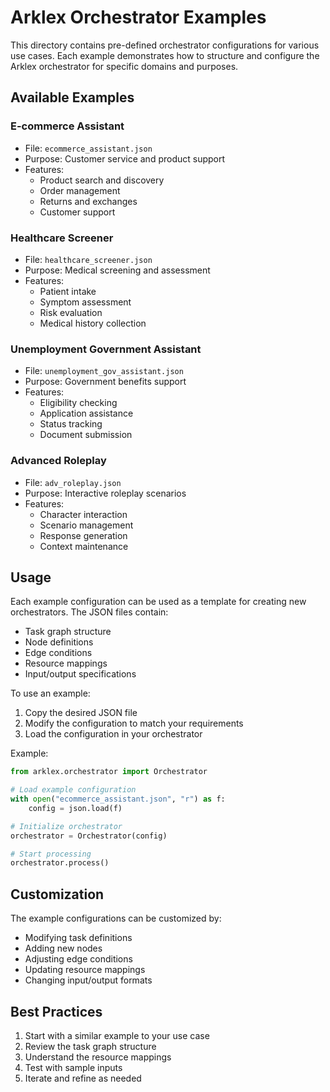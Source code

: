 # Arklex Orchestrator Examples

This directory contains pre-defined orchestrator configurations for various use cases. Each example demonstrates how to structure and configure the Arklex orchestrator for specific domains and purposes.

## Available Examples

### E-commerce Assistant

- File: `ecommerce_assistant.json`
- Purpose: Customer service and product support
- Features:
  - Product search and discovery
  - Order management
  - Returns and exchanges
  - Customer support

### Healthcare Screener

- File: `healthcare_screener.json`
- Purpose: Medical screening and assessment
- Features:
  - Patient intake
  - Symptom assessment
  - Risk evaluation
  - Medical history collection

### Unemployment Government Assistant

- File: `unemployment_gov_assistant.json`
- Purpose: Government benefits support
- Features:
  - Eligibility checking
  - Application assistance
  - Status tracking
  - Document submission

### Advanced Roleplay

- File: `adv_roleplay.json`
- Purpose: Interactive roleplay scenarios
- Features:
  - Character interaction
  - Scenario management
  - Response generation
  - Context maintenance

## Usage

Each example configuration can be used as a template for creating new orchestrators. The JSON files contain:

- Task graph structure
- Node definitions
- Edge conditions
- Resource mappings
- Input/output specifications

To use an example:

1. Copy the desired JSON file
2. Modify the configuration to match your requirements
3. Load the configuration in your orchestrator

Example:

```python
from arklex.orchestrator import Orchestrator

# Load example configuration
with open("ecommerce_assistant.json", "r") as f:
    config = json.load(f)

# Initialize orchestrator
orchestrator = Orchestrator(config)

# Start processing
orchestrator.process()
```

## Customization

The example configurations can be customized by:

- Modifying task definitions
- Adding new nodes
- Adjusting edge conditions
- Updating resource mappings
- Changing input/output formats

## Best Practices

1. Start with a similar example to your use case
2. Review the task graph structure
3. Understand the resource mappings
4. Test with sample inputs
5. Iterate and refine as needed
